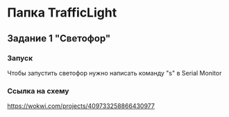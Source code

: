 # Папка TrafficLight
## Задание 1 "Светофор"

### Запуск
Чтобы запустить светофор нужно написать команду "s" в Serial Monitor

### Ссылка на схему
https://wokwi.com/projects/409733258866430977
